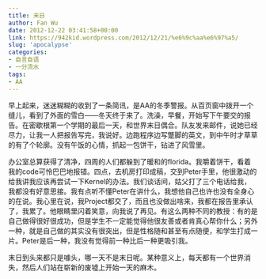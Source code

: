 ```yaml
---
title: 末日
author: Fan Wu
date: 2012-12-22 03:41:58+00:00
link: https://942kid.wordpress.com/2012/12/21/%e6%9c%aa%e6%97%a5/
slug: 'apocalypse'
categories:
- 自言自语
- 一分流水
tags:
- AA
---
```


早上起来，迷迷糊糊的收到了一条简讯，是AA的冬季警报。从百页窗中拨开一个缝儿，看到了外面的雪白——冬天终于来了。洗澡，早餐，开始写下午要交的报告。在密歇根第一个学期的最后一天，和世界末日偶合。队友发来邮件，说她已经尽力，让我一人把报告写完，我说好。边跑程序边写蹩脚的英文，到中午时才草草的有了个轮廓。没有午饭的心情，抓起一包饼干，钻进了风雪里。

办公室总算获得了清净，四周的人们都躲到了暖和的florida。我嚼着饼干，看着我的code可怜巴巴地报错。四点，去机房打印成稿，交到Peter手里，他很激动的给我讲我应该再尝试一下Kernel的办法。我们谈话间，姑父打了三个电话给我，我都没有好意思接。我有点听不懂Peter在讲什么，我想他自己也许也没有全身心的在说。我心里在说，我Project都交了，而且也没做出啥来，我都在报告里承认了，我累了。他眼睛里闪着笑意，向我说了再见。有这么两种不同的教授：有的是自己做得很好很成功，但是学生不一定能觉得他很友善或者肯真心帮你什么；另外一种，就是自己做的其实没有很突出，但是性格随和甚至有点随便，和学生打成一片。Peter是后一种，我没有觉得前一种比后一种更吸引我。

末日到头来都只是噱头，哪一天不是末日呢。某种意义上，每天都有一个世界消失，然后人们站在崭新的废墟上开始一天的麻木。
